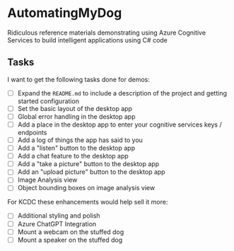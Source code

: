 # AutomatingMyDog
Ridiculous reference materials demonstrating using Azure Cognitive Services to build intelligent applications using C# code

## Tasks

I want to get the following tasks done for demos:

- [ ] Expand the `README.md` to include a description of the project and getting started configuration
- [ ] Set the basic layout of the desktop app
- [ ] Global error handling in the desktop app
- [ ] Add a place in the desktop app to enter your cognitive services keys / endpoints
- [ ] Add a log of things the app has said to you
- [ ] Add a "listen" button to the desktop app
- [ ] Add a chat feature to the desktop app
- [ ] Add a "take a picture" button to the desktop app
- [ ] Add an "upload picture" button to the desktop app
- [ ] Image Analysis view 
- [ ] Object bounding boxes on image analysis view

For KCDC these enhancements would help sell it more:

- [ ] Additional styling and polish
- [ ] Azure ChatGPT Integration
- [ ] Mount a webcam on the stuffed dog
- [ ] Mount a speaker on the stuffed dog